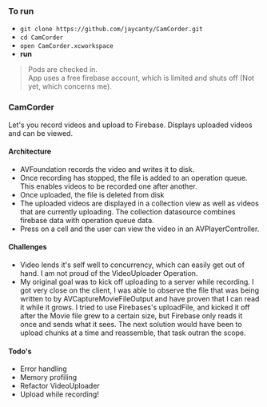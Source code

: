 ### To run

- `git clone https://github.com/jaycanty/CamCorder.git`
- `cd CamCorder`
- `open CamCorder.xcworkspace`
- **run**

> Pods are checked in.  
> App uses a free firebase account, which is limited and shuts off (Not yet, which concerns me).

### CamCorder

Let's you record videos and upload to Firebase. Displays uploaded videos and can be viewed.

#### Architecture

- AVFoundation records the video and writes it to disk.
- Once recording has stopped, the file is added to an operation queue. This enables videos to be recorded one after another.
- Once uploaded, the file is deleted from disk
- The uploaded videos are displayed in a collection view as well as videos that are currently uploading. The collection datasource combines firebase data with operation queue data.
- Press on a cell and the user can view the video in an  AVPlayerController.

#### Challenges

- Video lends it's self well to concurrency, which can easily get out of hand. I am not proud of the VideoUploader Operation.
- My original goal was to kick off uploading to a server while recording. I got very close on the client, I was able to observe the file that was being written to by AVCaptureMovieFileOutput and have proven that I can read it while it grows. I tried to use Firebases's uploadFile, and kicked it off after the Movie file grew to a certain size, but Firebase only reads it once and sends what it sees.  The next solution would have been to upload chunks at a time and reassemble, that task outran the scope.

#### Todo's

- Error handling
- Memory profiling
- Refactor VideoUploader
- Upload while recording!   

  